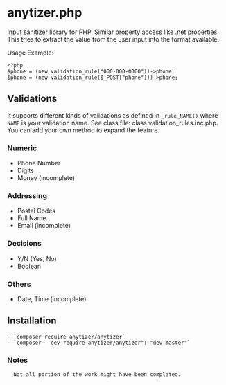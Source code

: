 # anytizer.php

Input sanitizer library for PHP. Similar property access like .net properties. This tries to extract the value from the user input into the format available.

Usage Example:

    <?php
    $phone = (new validation_rule("000-000-0000"))->phone;
    $phone = (new validation_rule($_POST["phone"]))->phone;

## Validations
It supports different kinds of validations as defined in `_rule_NAME()` where `NAME` is your validation name. See class file: class.validation_rules.inc.php. You can add your own method to expand the feature.

### Numeric
  - Phone Number
  - Digits
  - Money (incomplete)

### Addressing
  - Postal Codes
  - Full Name
  - Email (incomplete)

### Decisions
  - Y/N (Yes, No)
  - Boolean

### Others
  - Date, Time (incomplete)

## Installation
    - `composer require anytizer/anytizer`
    - `composer --dev require anytizer/anytizer": "dev-master"`

### Notes
      Not all portion of the work might have been completed.

